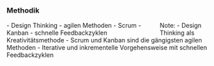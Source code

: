 ### <i class="fa fa-puzzle-piece" aria-hidden="true"></i> Methodik
<div style="text-align: left; float: left; width: 70%">
  - Design Thinking
  - agilen Methoden
    - Scrum
    - Kanban
  - schnelle Feedbackzyklen
</div>
<div style="text-align: right; float: right;  width: 30%">
    <img style="border: none; box-shadow: none; background: none"  data-src="/media/agile-lifecycle.png"></img>
</div>
Note:
- Design Thinking als Kreativitätsmethode
- Scrum und Kanban sind die gängigsten agilen Methoden
- Iterative und inkrementelle Vorgehensweise mit schnellen Feedbackzyklen
